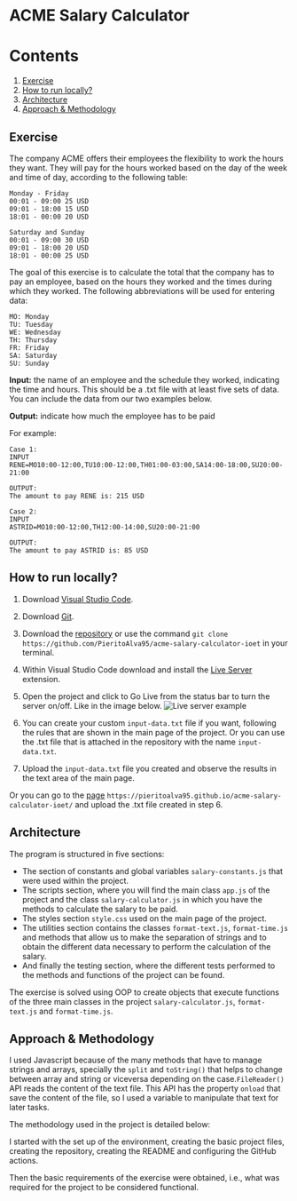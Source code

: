 # ACME Salary Calculator

# Contents

1. [Exercise](#exercise)
2. [How to run locally?](#local)
3. [Architecture](#architecture)
4. [Approach & Methodology](#approach)

## Exercise<a name="exercise"></a>

The company ACME offers their employees the flexibility to work the hours they want. They will pay for the hours worked based on the day of the week and time of day, according to the following table:

```
Monday - Friday
00:01 - 09:00 25 USD
09:01 - 18:00 15 USD
18:01 - 00:00 20 USD

Saturday and Sunday
00:01 - 09:00 30 USD
09:01 - 18:00 20 USD
18:01 - 00:00 25 USD
```

The goal of this exercise is to calculate the total that the company has to pay an employee, based on the hours they worked and the times during which they worked. The following abbreviations will be used for entering data:

```
MO: Monday
TU: Tuesday
WE: Wednesday
TH: Thursday
FR: Friday
SA: Saturday
SU: Sunday
```

**Input:** the name of an employee and the schedule they worked, indicating the time and hours. This should be a .txt file with at least five sets of data. You can include the data from our two examples below.

**Output:** indicate how much the employee has to be paid

For example:

```
Case 1:
INPUT
RENE=MO10:00-12:00,TU10:00-12:00,TH01:00-03:00,SA14:00-18:00,SU20:00-21:00

OUTPUT:
The amount to pay RENE is: 215 USD
```

```
Case 2:
INPUT
ASTRID=MO10:00-12:00,TH12:00-14:00,SU20:00-21:00

OUTPUT:
The amount to pay ASTRID is: 85 USD
```

## How to run locally?<a name="local"></a>

1. Download [Visual Studio Code](https://code.visualstudio.com/download).

2. Download [Git](https://git-scm.com/download).

3. Download the [repository](https://github.com/PieritoAlva95/acme-salary-calculator-ioet) or use the command `git clone https://github.com/PieritoAlva95/acme-salary-calculator-ioet` in your terminal.

4. Within Visual Studio Code download and install the [Live Server](https://marketplace.visualstudio.com/items?itemName=ritwickdey.LiveServer) extension.

5. Open the project and click to Go Live from the status bar to turn the server on/off. Like in the image below.
   <img src="https://raw.githubusercontent.com/ritwickdey/vscode-live-server/master/images/Screenshot/vscode-live-server-statusbar-3.jpg" alt="Live server example">

6. You can create your custom `input-data.txt` file if you want, following the rules that are shown in the main page of the project. Or you can use the .txt file that is attached in the repository with the name `input-data.txt`.

7. Upload the `input-data.txt` file you created and observe the results in the text area of the main page.

Or you can go to the [page](https://pieritoalva95.github.io/acme-salary-calculator-ioet/) `https://pieritoalva95.github.io/acme-salary-calculator-ioet/` and upload the .txt file created in step 6.

## Architecture <a name="architecture"></a>

The program is structured in five sections:

- The section of constants and global variables `salary-constants.js` that were used within the project.
- The scripts section, where you will find the main class `app.js` of the project and the class `salary-calculator.js` in which you have the methods to calculate the salary to be paid.
- The styles section `style.css` used on the main page of the project.
- The utilities section contains the classes `format-text.js`, `format-time.js` and methods that allow us to make the separation of strings and to obtain the different data necessary to perform the calculation of the salary.
- And finally the testing section, where the different tests performed to the methods and functions of the project can be found.

The exercise is solved using OOP to create objects that execute functions of the three main classes in the project `salary-calculator.js`, `format-text.js` and `format-time.js`.

## Approach & Methodology <a name="approach"></a>

I used Javascript because of the many methods that have to manage strings and arrays, specially the `split` and `toString()` that helps to change between array and string or viceversa depending on the case.`FileReader()` API reads the content of the text file. This API has the property `onload` that save the content of the file, so I used a variable to manipulate that text for later tasks.

The methodology used in the project is detailed below:

I started with the set up of the environment, creating the basic project files, creating the repository, creating the README and configuring the GitHub actions.

Then the basic requirements of the exercise were obtained, i.e., what was required for the project to be considered functional.
